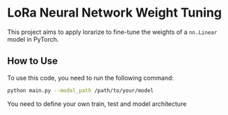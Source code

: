 # LoRa Neural Network Weight Tuning

This project aims to apply lorarize to fine-tune the weights of a `nn.Linear` model in PyTorch.

## How to Use

To use this code, you need to run the following command:

```bash
python main.py --model_path /path/to/your/model
```

You need to define your own train, test and model architecture
